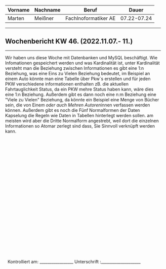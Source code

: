 #

| Vorname | Nachname | Beruf | Dauer |
|---|---|---|---|
|Marten| Meißner|FachInoformatiker AE|07.22-07.24|
---

## Wochenbericht KW 46.  (2022.11.07.- 11.)

---
Wir haben uns diese Woche mit Datenbanken und MySQL beschäftigt.
Wie Infomationen gespeichert werden und was Kardinalität ist, unter Kardinalität versteht man die Beziehung zwischen Informationen es gibt eine 1:n Beziehung, was eine Eins zu Vielen Beziehung bedeutet, im Beispiel an einem Auto könnte man eine Tabelle über Pkw`s erstellen und für jeden PKW verschiedene informationen enthalten zB. die aktuellen Fahrtauglichkeit Status, da ein PKW mehre Status haben kann, wäre dies eine 1:n Beziehung.
Außerdem gibt es dann noch eine n:m Beziehung eine "Viele zu Vielen" Beziehung, da könnte ein Beispiel eine Menge von Bücher sein, die von Eine*m oder auch Mehren Autoren*innen verfassen werden können. 
Außerdem gibt es noch die Fünf Normalformen der Daten Kapselung die Regeln wie Daten in Tabellen hinterlegt werden sollen.
am meisten wird aber die Dritte Normalform angestrebt, weil dort die einzelnen Informationen so Atomar zerlegt sind dass, Sie Sinnvoll verknüpft werden kann.

 

&nbsp;
\
\
\
\
\
\
\
\
\
\
\
\
\
\
\
\
\
\
\
\
\
\
\
&nbsp;
Kontrolliert am: _________________ Unterschrift  :____________________
